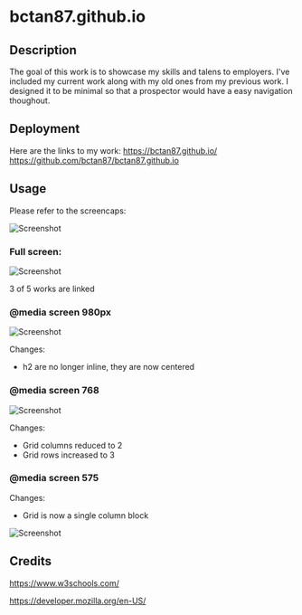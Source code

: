 # bctan87.github.io

## Description

The goal of this work is to showcase my skills and talens to employers. I've included my current work along with my old ones from my previous work. I designed it to be minimal so that a prospector would have a easy navigation thoughout. 

## Deployment
Here are the links to my work:
https://bctan87.github.io/
https://github.com/bctan87/bctan87.github.io

## Usage
Please refer to the screencaps:

![Screenshot](./assets/images/screencap1)

### Full screen:

![Screenshot](./assets/image/screencap2)

3 of 5 works are linked

### @media screen 980px

![Screenshot](./assets/image/screencap3)

Changes:
- h2 are no longer inline, they are now centered

### @media screen 768

![Screenshot](./assets/image/screencap4)

Changes:
- Grid columns reduced to 2
- Grid rows increased to 3

### @media screen 575

Changes:
- Grid is now a single column block

![Screenshot](./assets/image/screencap5)

## Credits
https://www.w3schools.com/

https://developer.mozilla.org/en-US/

